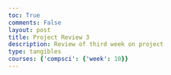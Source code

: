 ```yaml
---
toc: True
comments: False
layout: post
title: Project Review 3
description: Review of third week on project
type: tangibles
courses: {'compsci': {'week': 10}}
---
```


